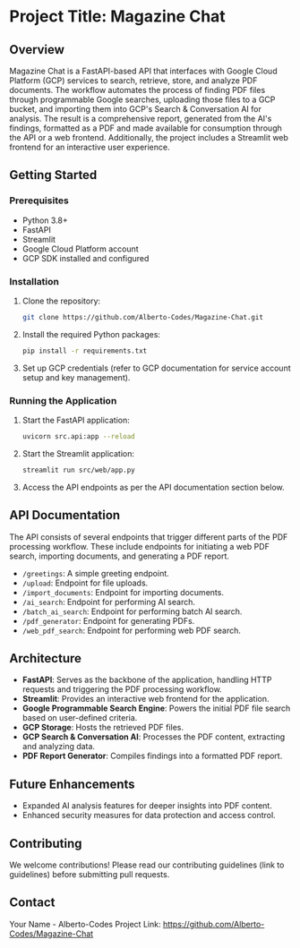 # Project Title: Magazine Chat

## Overview
Magazine Chat is a FastAPI-based API that interfaces with Google Cloud Platform (GCP) services to search, retrieve, store, and analyze PDF documents. The workflow automates the process of finding PDF files through programmable Google searches, uploading those files to a GCP bucket, and importing them into GCP's Search & Conversation AI for analysis. The result is a comprehensive report, generated from the AI's findings, formatted as a PDF and made available for consumption through the API or a web frontend. Additionally, the project includes a Streamlit web frontend for an interactive user experience.

## Getting Started

### Prerequisites
- Python 3.8+
- FastAPI
- Streamlit
- Google Cloud Platform account
- GCP SDK installed and configured

### Installation
1. Clone the repository:
   ```sh
   git clone https://github.com/Alberto-Codes/Magazine-Chat.git
   ```
2. Install the required Python packages:
   ```sh
   pip install -r requirements.txt
   ```
3. Set up GCP credentials (refer to GCP documentation for service account setup and key management).

### Running the Application
1. Start the FastAPI application:
   ```sh
   uvicorn src.api:app --reload
   ```
2. Start the Streamlit application:
   ```sh
   streamlit run src/web/app.py
   ```
3. Access the API endpoints as per the API documentation section below.

## API Documentation
The API consists of several endpoints that trigger different parts of the PDF processing workflow. These include endpoints for initiating a web PDF search, importing documents, and generating a PDF report.

- `/greetings`: A simple greeting endpoint.
- `/upload`: Endpoint for file uploads.
- `/import_documents`: Endpoint for importing documents.
- `/ai_search`: Endpoint for performing AI search.
- `/batch_ai_search`: Endpoint for performing batch AI search.
- `/pdf_generator`: Endpoint for generating PDFs.
- `/web_pdf_search`: Endpoint for performing web PDF search.

## Architecture
- **FastAPI**: Serves as the backbone of the application, handling HTTP requests and triggering the PDF processing workflow.
- **Streamlit**: Provides an interactive web frontend for the application.
- **Google Programmable Search Engine**: Powers the initial PDF file search based on user-defined criteria.
- **GCP Storage**: Hosts the retrieved PDF files.
- **GCP Search & Conversation AI**: Processes the PDF content, extracting and analyzing data.
- **PDF Report Generator**: Compiles findings into a formatted PDF report.

## Future Enhancements
- Expanded AI analysis features for deeper insights into PDF content.
- Enhanced security measures for data protection and access control.

## Contributing
We welcome contributions! Please read our contributing guidelines (link to guidelines) before submitting pull requests.

<!-- ## License
Specify your project's license here. -->

## Contact
Your Name - Alberto-Codes
Project Link: https://github.com/Alberto-Codes/Magazine-Chat